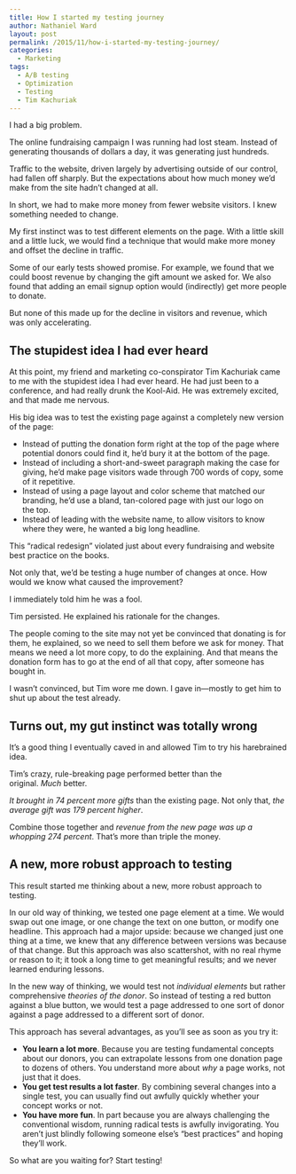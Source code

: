 ```yaml
---
title: How I started my testing journey
author: Nathaniel Ward
layout: post
permalink: /2015/11/how-i-started-my-testing-journey/
categories:
  - Marketing
tags:
  - A/B testing
  - Optimization
  - Testing
  - Tim Kachuriak
---
```

I had a big problem.

The online fundraising campaign I was running had lost steam. Instead of generating thousands of dollars a day, it was generating just hundreds.

Traffic to the website, driven largely by advertising outside of our control, had fallen off sharply. But the expectations about how much money we’d make from the site hadn’t changed at all.

In short, we had to make more money from fewer website visitors. I knew something needed to change.

My first instinct was to test different elements on the page. With a little skill and a little luck, we would find a technique that would make more money and offset the decline in traffic.

Some of our early tests showed promise. For example, we found that we could boost revenue by changing the gift amount we asked for. We also found that adding an email signup option would (indirectly) get more people to donate.

But none of this made up for the decline in visitors and revenue, which was only accelerating.

## The stupidest idea I had ever heard

At this point, my friend and marketing co-conspirator Tim Kachuriak came to me with the stupidest idea I had ever heard. He had just been to a conference, and had really drunk the Kool-Aid. He was extremely excited, and that made me nervous.

His big idea was to test the existing page against a completely new version of the page:

  * Instead of putting the donation form right at the top of the page where potential donors could find it, he’d bury it at the bottom of the page.
  * Instead of including a short-and-sweet paragraph making the case for giving, he’d make page visitors wade through 700 words of copy, some of it repetitive.
  * Instead of using a page layout and color scheme that matched our branding, he’d use a bland, tan-colored page with just our logo on the top.
  * Instead of leading with the website name, to allow visitors to know where they were, he wanted a big long headline.

This “radical redesign” violated just about every fundraising and website best practice on the books.

Not only that, we’d be testing a huge number of changes at once. How would we know what caused the improvement?

I immediately told him he was a fool.

Tim persisted. He explained his rationale for the changes.

The people coming to the site may not yet be convinced that donating is for them, he explained, so we need to sell them before we ask for money. That means we need a lot more copy, to do the explaining. And that means the donation form has to go at the end of all that copy, after someone has bought in.

I wasn’t convinced, but Tim wore me down. I gave in—mostly to get him to shut up about the test already.

## Turns out, my gut instinct was totally wrong

It’s a good thing I eventually caved in and allowed Tim to try his harebrained idea.

Tim’s crazy, rule-breaking page performed better than the original. *Much* better.

*It brought in 74 percent more gifts* than the existing page. Not only that, *the average gift was 179 percent higher*.

Combine those together and *revenue from the new page was up a whopping 274 percent*. That’s more than triple the money.

## A new, more robust approach to testing

This result started me thinking about a new, more robust approach to testing.

In our old way of thinking, we tested one page element at a time. We would swap out one image, or one change the text on one button, or modify one headline. This approach had a major upside: because we changed just one thing at a time, we knew that any difference between versions was because of that change. But this approach was also scattershot, with no real rhyme or reason to it; it took a long time to get meaningful results; and we never learned enduring lessons.

In the new way of thinking, we would test not *individual elements* but rather comprehensive *theories of the donor*. So instead of testing a red button against a blue button, we would test a page addressed to one sort of donor against a page addressed to a different sort of donor.

This approach has several advantages, as you’ll see as soon as you try it:

  * **You learn a lot more**. Because you are testing fundamental concepts about our donors, you can extrapolate lessons from one donation page to dozens of others. You understand more about *why* a page works, not just that it does.
  * **You get test results a lot faster**. By combining several changes into a single test, you can usually find out awfully quickly whether your concept works or not.
  * **You have more fun**. In part because you are always challenging the conventional wisdom, running radical tests is awfully invigorating. You aren’t just blindly following someone else’s “best practices” and hoping they’ll work.

So what are you waiting for? Start testing!